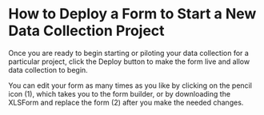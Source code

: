 # How to Deploy a Form to Start a New Data Collection Project

Once you are ready to begin starting or piloting your data collection for a particular project, click the Deploy button to make the form live and allow data collection to begin.

You can edit your form as many times as you like by clicking on the pencil icon (1), which takes you to the form builder, or by downloading the XLSForm and replace the form (2) after you make the needed changes. 
